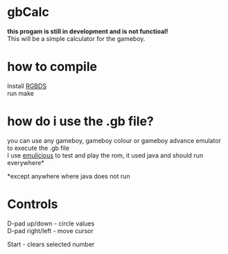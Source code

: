 # gbCalc

**this progam is still in development and is not functioal!**  
This will be a simple calculator for the gameboy.

# how to compile

Install [RGBDS](https://rgbds.gbdev.io/install/)  
run make  

# how do i use the .gb file?

you can use any gameboy, gameboy colour or gameboy advance emulator to execute the .gb file  
I use [emulicious](https://emulicious.net/downloads/) to test and play the rom, it used java and should run everywhere*  

\*except anywhere where java does not run


# Controls

D-pad up/down		- circle values  
D-pad right/left	- move cursor  

Start			- clears selected number
